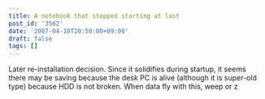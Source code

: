 ```yaml
---
title: A notebook that stopped starting at last
post_id: '3562'
date: '2007-04-10T20:50:00+09:00'
draft: false
tags: []
---
```


Later re-installation decision. Since it solidifies during startup, it seems there may be saving because the desk PC is alive (although it is super-old type) because HDD is not broken. When data fly with this, weep or z